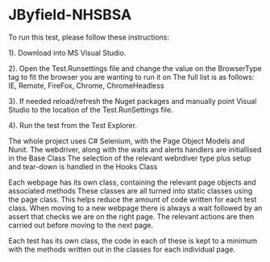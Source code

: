 # JByfield-NHSBSA
To run this test, please follow these instructions: 

1). Download into MS Visual Studio. 

2). Open the Test.Runsettings file and change the value on the BrowserType tag to fit the browser you are wanting to run it on 
    The full list is as follows: 
        IE,
        Remote,
        FireFox,
        Chrome,
        ChromeHeadless

3). If needed reload/refresh the Nuget packages and manually point Visual Studio to the location of the Test.RunSettings file. 

4). Run the test from the Test Explorer. 

The whole project uses C# Selenium, with the Page Object Models and Nunit. 
The webdriver, along with the waits and alerts handlers are initiallised in the Base Class
The selection of the relevant webrdiver type plus setup and tear-down is handled in the Hooks Class

Each webpage has its own class, containing the relevant page objects and associated methods
These classes are all turned into static classes using the page class. This helps reduce the amount of code written for each test class. 
When moving to a new webpage there is always a wait followed by an assert that checks we are on the right page. 
The relevant actions are then carried out before moving to the next page. 

Each test has its own class, the code in each of these is kept to a minimum with the methods written out in the classes for each individual page. 
